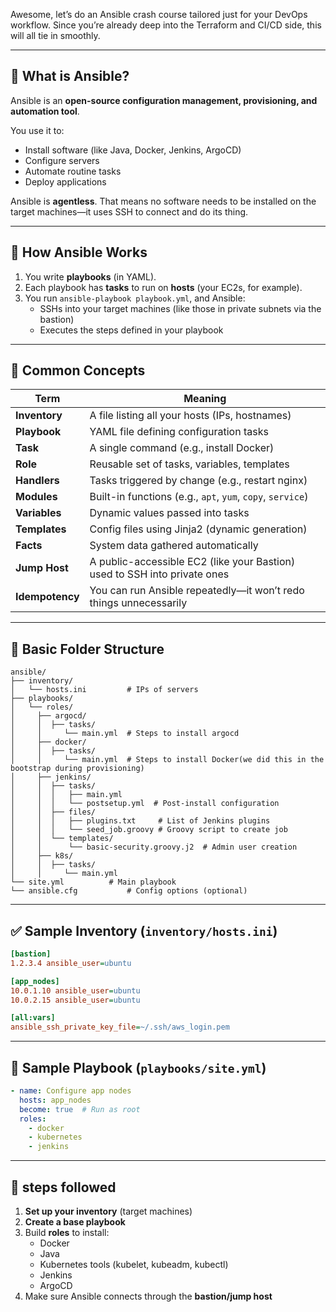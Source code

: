 Awesome, let’s do an Ansible crash course tailored just for your DevOps workflow. Since you’re already deep into the Terraform and CI/CD side, this will all tie in smoothly.

---

## 🔧 **What is Ansible?**
Ansible is an **open-source configuration management, provisioning, and automation tool**.

You use it to:
- Install software (like Java, Docker, Jenkins, ArgoCD)
- Configure servers
- Automate routine tasks
- Deploy applications

Ansible is **agentless**. That means no software needs to be installed on the target machines—it uses SSH to connect and do its thing.

---

## 🧠 How Ansible Works
1. You write **playbooks** (in YAML).
2. Each playbook has **tasks** to run on **hosts** (your EC2s, for example).
3. You run `ansible-playbook playbook.yml`, and Ansible:
    - SSHs into your target machines (like those in private subnets via the bastion)
    - Executes the steps defined in your playbook

---

## 🔑 Common Concepts

| Term             | Meaning |
|------------------|--------|
| **Inventory**     | A file listing all your hosts (IPs, hostnames) |
| **Playbook**      | YAML file defining configuration tasks |
| **Task**          | A single command (e.g., install Docker) |
| **Role**          | Reusable set of tasks, variables, templates |
| **Handlers**      | Tasks triggered by change (e.g., restart nginx) |
| **Modules**       | Built-in functions (e.g., `apt`, `yum`, `copy`, `service`) |
| **Variables**     | Dynamic values passed into tasks |
| **Templates**     | Config files using Jinja2 (dynamic generation) |
| **Facts**         | System data gathered automatically |
| **Jump Host**     | A public-accessible EC2 (like your Bastion) used to SSH into private ones |
| **Idempotency**   | You can run Ansible repeatedly—it won’t redo things unnecessarily |

---

## 🧾 Basic Folder Structure

```
ansible/
├── inventory/
│   └── hosts.ini         # IPs of servers
├── playbooks/
│   └── roles/
│     ├── argocd/
│     │  ├── tasks/
│     │     └── main.yml  # Steps to install argocd
│     ├── docker/
│     │  ├── tasks/
│     │     └── main.yml  # Steps to install Docker(we did this in the bootstrap during provisioning)
│     ├── jenkins/
│     │  ├── tasks/
│     │  │   ├── main.yml
│     │  │   └── postsetup.yml  # Post-install configuration
│     │  ├── files/
│     │  │   ├── plugins.txt     # List of Jenkins plugins
│     │  │   └── seed_job.groovy # Groovy script to create job
│     │  └── templates/
│     │      └── basic-security.groovy.j2  # Admin user creation
│     ├── k8s/
│     │  ├── tasks/
│     │     └── main.yml
└── site.yml          # Main playbook 
└── ansible.cfg           # Config options (optional)
```

---

## ✅ Sample Inventory (`inventory/hosts.ini`)

```ini
[bastion]
1.2.3.4 ansible_user=ubuntu

[app_nodes]
10.0.1.10 ansible_user=ubuntu
10.0.2.15 ansible_user=ubuntu

[all:vars]
ansible_ssh_private_key_file=~/.ssh/aws_login.pem
```

---

## 📘 Sample Playbook (`playbooks/site.yml`)

```yaml
- name: Configure app nodes
  hosts: app_nodes
  become: true  # Run as root
  roles:
    - docker
    - kubernetes
    - jenkins
```

---

## 🚀 steps followed
1. **Set up your inventory** (target machines)
2. **Create a base playbook**
3. Build **roles** to install:
    - Docker
    - Java
    - Kubernetes tools (kubelet, kubeadm, kubectl)
    - Jenkins
    - ArgoCD
4. Make sure Ansible connects through the **bastion/jump host**
